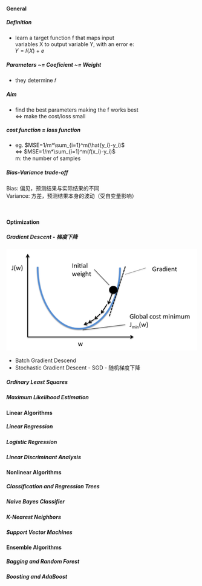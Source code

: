 

#### General

##### Definition
- learn a target function f that maps input  
variables X to output variable Y, with an error e:  
𝑌 = 𝑓(𝑋) + 𝑒

##### Parameters ~= Coeficient ~= Weight
- they determine 𝑓

##### Aim
- find the best parameters making the f works best  
<=> make the cost/loss small

##### cost function = loss function
- eg. $MSE=1/m*\sum_{i=1}^m(\hat{y_i}-y_i)$  
<=> $MSE=1/m*\sum_{i=1}^m(𝑓(x_i)-y_i)$  
m: the number of samples 

##### Bias-Variance trade-off
Bias: 偏见，预测结果与实际结果的不同  
Variance: 方差，预测结果本身的波动（受自变量影响）



<br>




#### Optimization

##### Gradient Descent - 梯度下降

![plot](./images/1666532209129.jpg)

- Batch Gradient Descend
- Stochastic Gradient Descent - SGD - 随机梯度下降




##### Ordinary Least Squares

##### Maximum Likelihood Estimation


#### Linear Algorithms
##### Linear Regression
##### Logistic Regression
##### Linear Discriminant Analysis





#### Nonlinear Algorithms
##### Classification and Regression Trees
##### Naive Bayes Classifier
##### K-Nearest Neighbors
##### Support Vector Machines





#### Ensemble Algorithms
##### Bagging and Random Forest
##### Boosting and AdaBoost





















